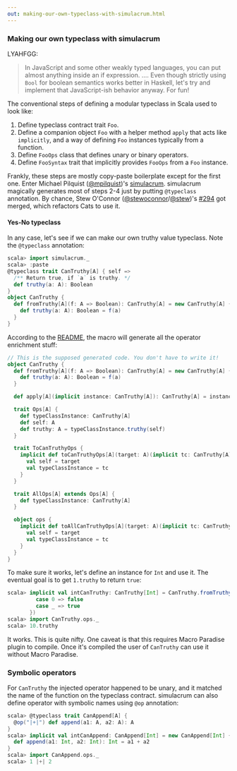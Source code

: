 ```yaml
---
out: making-our-own-typeclass-with-simulacrum.html
---
```


  [@stewoconnor]: https://twitter.com/stewoconnor
  [@stew]: https://github.com/stew
  [294]: https://github.com/typelevel/cats/pull/294
  [simulacrum]: https://github.com/mpilquist/simulacrum
  [@mpilquist]: https://github.com/mpilquist

### Making our own typeclass with simulacrum

LYAHFGG:

> In JavaScript and some other weakly typed languages, you can put almost anything inside an if expression.
> .... Even though strictly using `Bool` for boolean semantics works better in Haskell, let's try and implement that JavaScript-ish behavior anyway. For fun!

The conventional steps of defining a modular typeclass in Scala used to look like:

1. Define typeclass contract trait `Foo`.
2. Define a companion object `Foo` with a helper method `apply` that acts like `implicitly`, and a way of defining `Foo` instances typically from a function.
3. Define `FooOps` class that defines unary or binary operators.
4. Define `FooSyntax` trait that implicitly provides `FooOps` from a `Foo` instance.

Frankly, these steps are mostly copy-paste boilerplate except for the first one.
Enter Michael Pilquist ([@mpilquist][@mpilquist])'s [simulacrum][simulacrum].
simulacrum magically generates most of steps 2-4 just by putting `@typeclass` annotation.
By chance, Stew O'Connor ([@stewoconnor][@stewoconnor]/[@stew][@stew])'s [#294][294] got merged,
which refactors Cats to use it.

#### Yes-No typeclass

In any case, let's see if we can make our own truthy value typeclass.
Note the `@typeclass` annotation:

```scala
scala> import simulacrum._
scala> :paste
@typeclass trait CanTruthy[A] { self =>
  /** Return true, if `a` is truthy. */
  def truthy(a: A): Boolean
}
object CanTruthy {
  def fromTruthy[A](f: A => Boolean): CanTruthy[A] = new CanTruthy[A] {
    def truthy(a: A): Boolean = f(a)
  }
}
```

According to the [README][simulacrum], the macro will generate all the operator enrichment stuff:

```scala
// This is the supposed generated code. You don't have to write it!
object CanTruthy {
  def fromTruthy[A](f: A => Boolean): CanTruthy[A] = new CanTruthy[A] {
    def truthy(a: A): Boolean = f(a)
  }

  def apply[A](implicit instance: CanTruthy[A]): CanTruthy[A] = instance

  trait Ops[A] {
    def typeClassInstance: CanTruthy[A]
    def self: A
    def truthy: A = typeClassInstance.truthy(self)
  }

  trait ToCanTruthyOps {
    implicit def toCanTruthyOps[A](target: A)(implicit tc: CanTruthy[A]): Ops[A] = new Ops[A] {
      val self = target
      val typeClassInstance = tc
    }
  }

  trait AllOps[A] extends Ops[A] {
    def typeClassInstance: CanTruthy[A]
  }

  object ops {
    implicit def toAllCanTruthyOps[A](target: A)(implicit tc: CanTruthy[A]): AllOps[A] = new AllOps[A] {
      val self = target
      val typeClassInstance = tc
    }
  }
}
```

To make sure it works, let's define an instance for `Int` and use it. The eventual goal is to get `1.truthy` to return `true`:

```scala
scala> implicit val intCanTruthy: CanTruthy[Int] = CanTruthy.fromTruthy({
         case 0 => false
         case _ => true
       })
scala> import CanTruthy.ops._
scala> 10.truthy
```

It works. This is quite nifty.
One caveat is that this requires Macro Paradise plugin to compile. Once it's compiled the user of `CanTruthy` can use it without Macro Paradise.

### Symbolic operators

For `CanTruthy` the injected operator happened to be unary, and it matched the name of the function on the typeclass contract. simulacrum can also define operator with symbolic names using `@op` annotation:

```scala
scala> @typeclass trait CanAppend[A] {
  @op("|+|") def append(a1: A, a2: A): A
}
scala> implicit val intCanAppend: CanAppend[Int] = new CanAppend[Int] {
  def append(a1: Int, a2: Int): Int = a1 + a2
}
scala> import CanAppend.ops._
scala> 1 |+| 2
```
